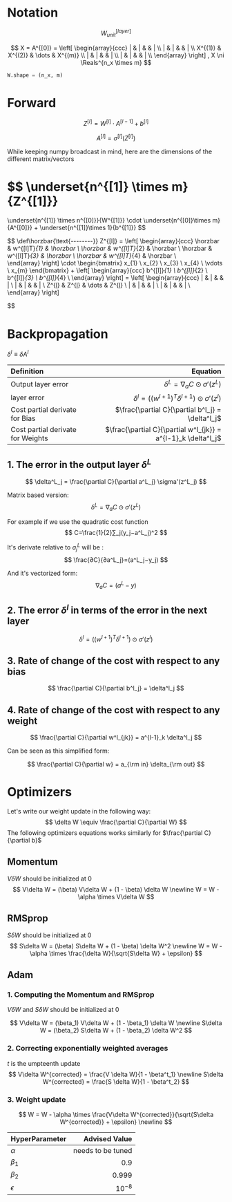 # Notation

$$
W^{[layer]}_{unit}
$$

$$
X = A^{[0]} = 
\left[
  \begin{array}{ccc}
	| & | &  & | \\
	| & | &  & | \\
	X^{(1)} & X^{(2)} & \dots & X^{(m)} \\
	| & | &  & | \\
	| & | &  & | \\
  \end{array}
\right]
,
X \ni \Reals^{n_x \times m}
$$


```python
W.shape = (n_x, m)
```

# Forward
$$
Z^{[l]} = W^{[l]} \cdot A^{[l-1]} + b^{[l]}
$$

$$ A^{[l]} = \sigma^{[l]} (Z^{[l]}) $$

While keeping numpy broadcast in mind,
here are the dimensions of the different matrix/vectors

$$
\underset{n^{[1]} \times m}{Z^{[1]}}
= 
\underset{n^{[1]} \times n^{[0]}}{W^{[1]}}
\cdot
\underset{n^{[0]}\times m}{A^{[0]}}
+
\underset{n^{[1]}\times 1}{b^{[1]}}
$$


$$
\def\horzbar{\text{--------}}
Z^{[l]} = 
\left[
  \begin{array}{ccc}
    \horzbar & w^{[l]T}_{1} & \horzbar \\
    \horzbar & w^{[l]T}_{2} & \horzbar \\
    \horzbar & w^{[l]T}_{3} & \horzbar \\
    \horzbar & w^{[l]T}_{4} & \horzbar \\  
  \end{array}
\right]
\cdot
\begin{bmatrix}
	x_{1} \\
	x_{2} \\
	x_{3} \\
	x_{4} \\
	\vdots \\
	x_{m}
\end{bmatrix}
+
\left[
  \begin{array}{ccc}
    b^{[l]}_{1} \\
    b^{[l]}_{2} \\
    b^{[l]}_{3} \\
    b^{[l]}_{4} \\
  \end{array}
\right] = 
\left[
  \begin{array}{ccc}
	| & | &  & | \\
	| & | &  & | \\
	Z^{[l](1)} & Z^{[l](2)} & \dots & Z^{[l](m)} \\
	| & | &  & | \\
	| & | &  & | \\
  \end{array}
\right]

$$


# Backpropagation

$\delta^l \equiv \delta A^l$

| Definition                       | Equation |
|:-                                |-:|
|Output layer error                |$\delta^L = \nabla_a C \odot \sigma'(z^L)$|
|layer error                       |$\delta^l = ((w^{l+1})^T \delta^{l+1}) \odot \sigma'(z^l)$|
|Cost partial derivate for Bias    |$\frac{\partial C}{\partial b^l_j} =  \delta^l_j$|
|Cost partial derivate for Weights |$\frac{\partial C}{\partial w^l_{jk}} = a^{l-1}_k \delta^l_j$|

## 1. The error in the output layer $δ^L$

$$
\delta^L_j = \frac{\partial C}{\partial a^L_j} \sigma'(z^L_j)
$$

Matrix based version:
$$
\delta^L = \nabla_a C \odot \sigma'(z^L)
$$


For example if we use the quadratic cost function
$$
C=\frac{1}{2}∑_j(y_j−a^L_j)^2
$$

It's derivate relative to $a^L_j$ will be :
$$
\frac{∂C}{∂a^L_j}=(a^L_j−y_j)
$$

And it's vectorized form:
$$
\nabla_a C = (a^L-y)
$$

## 2. The error $δ^l$ in terms of the error in the next layer

$$
\delta^l = ((w^{l+1})^T \delta^{l+1}) \odot \sigma'(z^l)
$$

## 3. Rate of change of the cost with respect to any bias

$$
\frac{\partial C}{\partial b^l_j} =  \delta^l_j
$$

## 4. Rate of change of the cost with respect to any weight

$$
  \frac{\partial C}{\partial w^l_{jk}} = a^{l-1}_k \delta^l_j
$$

Can be seen as this simplified form:

$$
\frac{\partial C}{\partial w} = a_{\rm in} \delta_{\rm out}
$$

# Optimizers
Let's write our weight update in the following way:
$$
\delta W \equiv \frac{\partial C}{\partial W}
$$
The following optimizers equations works similarly for $\frac{\partial C}{\partial b}$

## Momentum

$V\delta W$ should be initialized at $0$
$$
V\delta W = (\beta) V\delta W + (1 - \beta) \delta W  
\newline
W = W - \alpha \times V\delta W
$$

## RMSprop

$S\delta W$ should be initialized at $0$
$$
S\delta W = (\beta) S\delta W + (1 - \beta) \delta W^2
\newline
W = W - \alpha \times \frac{\delta W}{\sqrt{S\delta W} + \epsilon}
$$

## Adam


### 1. Computing the Momentum and RMSprop
$V\delta W$ and $S\delta W$ should be initialized at $0$

$$
V\delta W = (\beta_1) V\delta W + (1 - \beta_1) \delta W  
\newline
S\delta W = (\beta_2) S\delta W + (1 - \beta_2) \delta W^2
$$

### 2. Correcting exponentially weighted averages
$t$ is the umpteenth update
$$
V\delta W^{corrected} = \frac{V \delta W}{1 - \beta^t_1}
\newline
S\delta W^{corrected} = \frac{S \delta W}{1 - \beta^t_2}
$$

### 3. Weight update

$$
W = W - \alpha \times \frac{V\delta W^{corrected}}{\sqrt{S\delta W^{corrected}} + \epsilon}
\newline
$$

| HyperParameter | Advised Value |
|:-|-:|
|$\alpha$|needs to be tuned|
|$\beta_1$|$0.9$|
|$\beta_2$|$0.999$|
|$\epsilon$|$10^{-8}$|